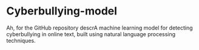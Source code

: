 # Cyberbullying-model
 Ah, for the GitHub repository descrA machine learning model for detecting cyberbullying in online text, built using natural language processing techniques.
